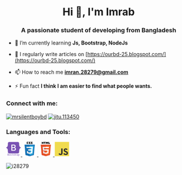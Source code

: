 <h1 align="center">Hi 👋, I'm Imrab</h1>
<h3 align="center">A passionate student of developing from Bangladesh</h3>

- 🌱 I’m currently learning **Js, Bootstrap, NodeJs**

- 📝 I regularly write articles on [https://ourbd-25.blogspot.com/](https://ourbd-25.blogspot.com/)

- 📫 How to reach me **imran.28279@gmail.com**

- ⚡ Fun fact **I think I am easier to find what people wants.**

<h3 align="left">Connect with me:</h3>
<p align="left">
<a href="https://fb.com/mrsilentboybd" target="blank"><img align="center" src="https://raw.githubusercontent.com/rahuldkjain/github-profile-readme-generator/master/src/images/icons/Social/facebook.svg" alt="mrsilentboybd" height="30" width="40" /></a>
<a href="https://instagram.com/jitu.113450" target="blank"><img align="center" src="https://raw.githubusercontent.com/rahuldkjain/github-profile-readme-generator/master/src/images/icons/Social/instagram.svg" alt="jitu.113450" height="30" width="40" /></a>
</p>

<h3 align="left">Languages and Tools:</h3>
<p align="left"> <a href="https://getbootstrap.com" target="_blank" rel="noreferrer"> <img src="https://raw.githubusercontent.com/devicons/devicon/master/icons/bootstrap/bootstrap-plain-wordmark.svg" alt="bootstrap" width="40" height="40"/> </a> <a href="https://www.w3schools.com/css/" target="_blank" rel="noreferrer"> <img src="https://raw.githubusercontent.com/devicons/devicon/master/icons/css3/css3-original-wordmark.svg" alt="css3" width="40" height="40"/> </a> <a href="https://www.w3.org/html/" target="_blank" rel="noreferrer"> <img src="https://raw.githubusercontent.com/devicons/devicon/master/icons/html5/html5-original-wordmark.svg" alt="html5" width="40" height="40"/> </a> <a href="https://developer.mozilla.org/en-US/docs/Web/JavaScript" target="_blank" rel="noreferrer"> <img src="https://raw.githubusercontent.com/devicons/devicon/master/icons/javascript/javascript-original.svg" alt="javascript" width="40" height="40"/> </a> </p>

<p><img align="center" src="https://github-readme-stats.vercel.app/api/top-langs?username=i28279&show_icons=true&locale=en&layout=compact" alt="i28279" /></p>

